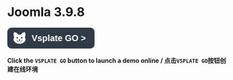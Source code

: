 # Joomla 3.9.8

<a href="https://www.vsplate.com/?docker-compose=https://github.com/vsplate/dcenvs/joomla/3.9.8"><img alt="VSPLATE GO" src="https://raw.githubusercontent.com/vsplate/images/master/vsgo_btn.png" width="200px"></a>

**Click the `VSPLATE GO` button to launch a demo online / 点击`VSPLATE GO`按钮创建在线环境**